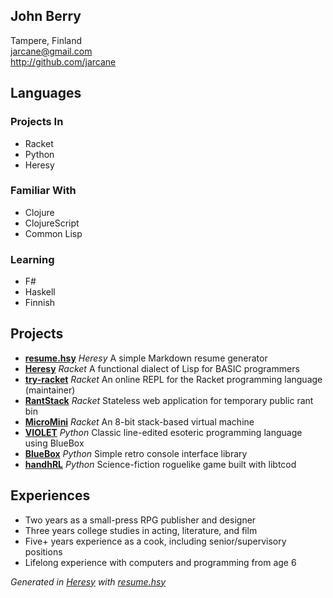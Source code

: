 ## John Berry  
  
Tampere, Finland  
jarcane@gmail.com  
http://github.com/jarcane  

## Languages  

### Projects In  

  * Racket
  * Python
  * Heresy

### Familiar With  

  * Clojure
  * ClojureScript
  * Common Lisp

### Learning  

  * F#
  * Haskell
  * Finnish


## Projects  

  * **[resume.hsy](http://github.com/jarcane/resume.hsy)**  *Heresy*  A simple Markdown resume generator  
  * **[Heresy](http://github.com/jarcane/Heresy)**  *Racket*  A functional dialect of Lisp for BASIC programmers  
  * **[try-racket](http://github.com/jarcane/try-racket)**  *Racket*  An online REPL for the Racket programming language (maintainer)  
  * **[RantStack](http://github.com/jarcane/RantStack)**  *Racket*  Stateless web application for temporary public rant bin  
  * **[MicroMini](http://github.com/jarcane/MicroMini)**  *Racket*  An 8-bit stack-based virtual machine  
  * **[VIOLET](http://github.com/jarcane/VIOLET)**  *Python*  Classic line-edited esoteric programming language using BlueBox  
  * **[BlueBox](http://github.com/jarcane/BlueBox)**  *Python*  Simple retro console interface library  
  * **[handhRL](http://github.com/jarcane/handhRL)**  *Python*  Science-fiction roguelike game built with libtcod  


## Experiences  

  * Two years as a small-press RPG publisher and designer
  * Three years college studies in acting, literature, and film
  * Five+ years experience as a cook, including senior/supervisory positions
  * Lifelong experience with computers and programming from age 6


*Generated in [Heresy](http://github.com/jarcane/Heresy) with [resume.hsy](http://github.com/jarcane/resume.hsy)*
